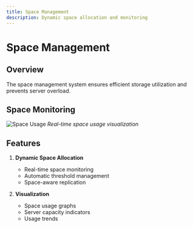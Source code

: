 ```yaml
---
title: Space Management
description: Dynamic space allocation and monitoring
---
```


# Space Management

## Overview

The space management system ensures efficient storage utilization and prevents server overload.

## Space Monitoring

![Space Usage](/images/space-usage.png)
*Real-time space usage visualization*

## Features

1. **Dynamic Space Allocation**
   - Real-time space monitoring
   - Automatic threshold management
   - Space-aware replication

2. **Visualization**
   - Space usage graphs
   - Server capacity indicators
   - Usage trends 